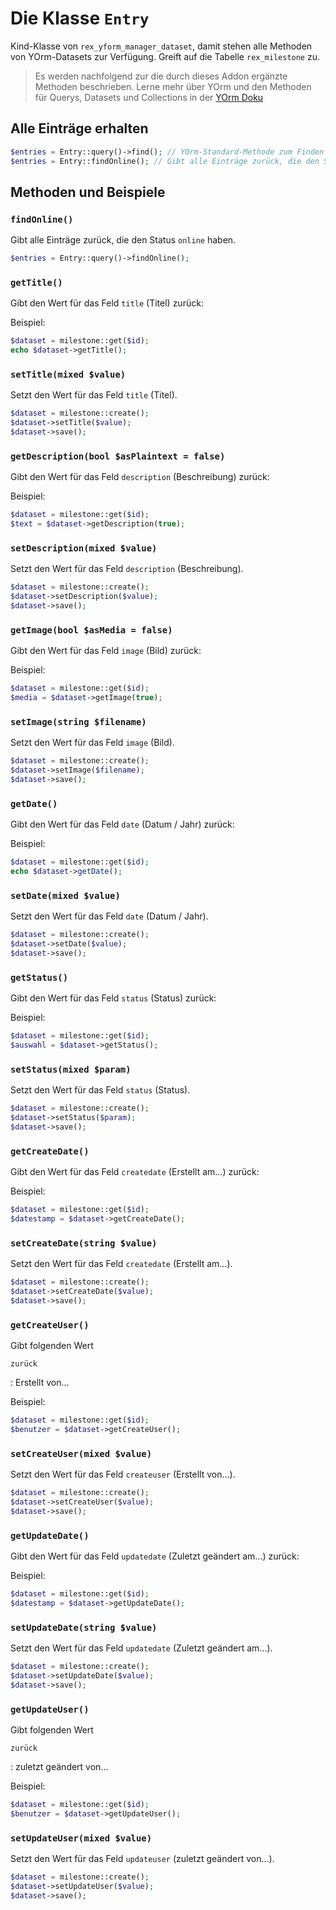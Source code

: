 # Die Klasse `Entry`

Kind-Klasse von `rex_yform_manager_dataset`, damit stehen alle Methoden von YOrm-Datasets zur Verfügung. Greift auf die Tabelle `rex_milestone` zu.

> Es werden nachfolgend zur die durch dieses Addon ergänzte Methoden beschrieben. Lerne mehr über YOrm und den Methoden für Querys, Datasets und Collections in der [YOrm Doku](https://github.com/yakamara/yform/blob/master/docs/04_yorm.md)

## Alle Einträge erhalten

```php
$entries = Entry::query()->find(); // YOrm-Standard-Methode zum Finden von Einträgen, lässt sich mit where(), Limit(), etc. einschränken und Filtern.
$entries = Entry::findOnline(); // Gibt alle Einträge zurück, die den Status `online` haben.
```

## Methoden und Beispiele

### `findOnline()`

Gibt alle Einträge zurück, die den Status `online` haben.

```php
$entries = Entry::query()->findOnline();
```

### `getTitle()`

Gibt den Wert für das Feld `title` (Titel) zurück:

Beispiel:

```php
$dataset = milestone::get($id);
echo $dataset->getTitle();
```

### `setTitle(mixed $value)`

Setzt den Wert für das Feld `title` (Titel).

```php
$dataset = milestone::create();
$dataset->setTitle($value);
$dataset->save();
```

### `getDescription(bool $asPlaintext = false)`

Gibt den Wert für das Feld `description` (Beschreibung) zurück:

Beispiel:

```php
$dataset = milestone::get($id);
$text = $dataset->getDescription(true);
```

### `setDescription(mixed $value)`

Setzt den Wert für das Feld `description` (Beschreibung).

```php
$dataset = milestone::create();
$dataset->setDescription($value);
$dataset->save();
```

### `getImage(bool $asMedia = false)`

Gibt den Wert für das Feld `image` (Bild) zurück:

Beispiel:

```php
$dataset = milestone::get($id);
$media = $dataset->getImage(true);
```

### `setImage(string $filename)`

Setzt den Wert für das Feld `image` (Bild).

```php
$dataset = milestone::create();
$dataset->setImage($filename);
$dataset->save();
```

### `getDate()`

Gibt den Wert für das Feld `date` (Datum / Jahr) zurück:

Beispiel:

```php
$dataset = milestone::get($id);
echo $dataset->getDate();
```

### `setDate(mixed $value)`

Setzt den Wert für das Feld `date` (Datum / Jahr).

```php
$dataset = milestone::create();
$dataset->setDate($value);
$dataset->save();
```

### `getStatus()`

Gibt den Wert für das Feld `status` (Status) zurück:

Beispiel:

```php
$dataset = milestone::get($id);
$auswahl = $dataset->getStatus();
```

### `setStatus(mixed $param)`

Setzt den Wert für das Feld `status` (Status).

```php
$dataset = milestone::create();
$dataset->setStatus($param);
$dataset->save();
```

### `getCreateDate()`

Gibt den Wert für das Feld `createdate` (Erstellt am...) zurück:

Beispiel:

```php
$dataset = milestone::get($id);
$datestamp = $dataset->getCreateDate();
```

### `setCreateDate(string $value)`

Setzt den Wert für das Feld `createdate` (Erstellt am...).

```php
$dataset = milestone::create();
$dataset->setCreateDate($value);
$dataset->save();
```

### `getCreateUser()`

Gibt folgenden Wert

    zurück

: Erstellt von...

Beispiel:

```php
$dataset = milestone::get($id);
$benutzer = $dataset->getCreateUser();
```

### `setCreateUser(mixed $value)`

Setzt den Wert für das Feld `createuser` (Erstellt von...).

```php
$dataset = milestone::create();
$dataset->setCreateUser($value);
$dataset->save();
```

### `getUpdateDate()`

Gibt den Wert für das Feld `updatedate` (Zuletzt geändert am...) zurück:

Beispiel:

```php
$dataset = milestone::get($id);
$datestamp = $dataset->getUpdateDate();
```

### `setUpdateDate(string $value)`

Setzt den Wert für das Feld `updatedate` (Zuletzt geändert am...).

```php
$dataset = milestone::create();
$dataset->setUpdateDate($value);
$dataset->save();
```

### `getUpdateUser()`

Gibt folgenden Wert

    zurück

: zuletzt geändert von...

Beispiel:

```php
$dataset = milestone::get($id);
$benutzer = $dataset->getUpdateUser();
```

### `setUpdateUser(mixed $value)`

Setzt den Wert für das Feld `updateuser` (zuletzt geändert von...).

```php
$dataset = milestone::create();
$dataset->setUpdateUser($value);
$dataset->save();
```
